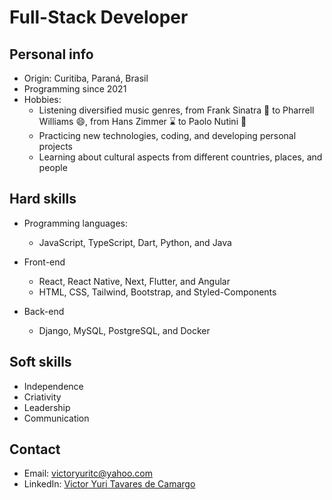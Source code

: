 <h1>Full-Stack Developer</h1>

## **Personal info**

* Origin: Curitiba, Paraná, Brasil
* Programming since 2021
* Hobbies:
   * Listening diversified music genres, from Frank Sinatra :tophat: to Pharrell Williams :smile:, from Hans Zimmer :hourglass: to Paolo Nutini :scotland:
   * Practicing new technologies, coding, and developing personal projects
   * Learning about cultural aspects from different countries, places, and people  
  
## **Hard skills**

   * Programming languages:
      * JavaScript, TypeScript, Dart, Python, and Java

   * Front-end
      * React, React Native, Next, Flutter, and Angular
      * HTML, CSS, Tailwind, Bootstrap, and Styled-Components
   * Back-end
      * Django, MySQL, PostgreSQL, and Docker
  
## **Soft skills**
   * Independence
   * Criativity
   * Leadership
   * Communication

## **Contact**
   * Email: victoryuritc@yahoo.com
   * LinkedIn: [Victor Yuri Tavares de Camargo](https://www.linkedin.com/in/victor-yuri-tavares-de-camargo/)
